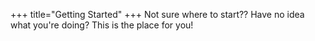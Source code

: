 +++
title="Getting Started"
+++
Not sure where to start?? Have no idea what you're doing? This is the place for you!

